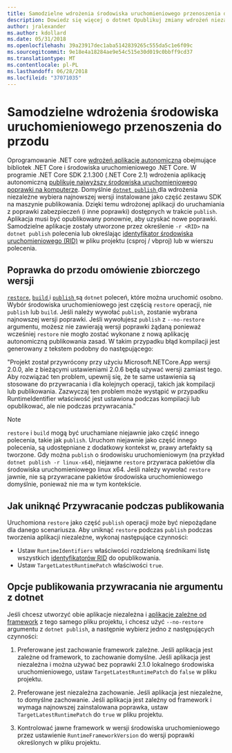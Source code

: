 ```yaml
---
title: Samodzielne wdrożenia środowiska uruchomieniowego przenoszenia do przodu
description: Dowiedz się więcej o dotnet Opublikuj zmiany wdrożeń niezależne.
author: jralexander
ms.author: kdollard
ms.date: 05/31/2018
ms.openlocfilehash: 39a23917dec1aba5142839265c555da5c1e6f09c
ms.sourcegitcommit: 9e18e4a18284ae9e54c515e30d019c0bbff9cd37
ms.translationtype: MT
ms.contentlocale: pl-PL
ms.lasthandoff: 06/28/2018
ms.locfileid: "37071035"
---
```

# <a name="self-contained-deployment-runtime-roll-forward"></a>Samodzielne wdrożenia środowiska uruchomieniowego przenoszenia do przodu

Oprogramowanie .NET core [wdrożeń aplikację autonomiczną](index.md) obejmujące bibliotek .NET Core i środowiska uruchomieniowego .NET Core. W programie .NET Core SDK 2.1.300 (.NET Core 2.1) wdrożenia aplikację autonomiczną [publikuje najwyższy środowiska uruchomieniowego poprawki na komputerze](https://github.com/dotnet/designs/pull/36). Domyślnie [ `dotnet publish` ](../tools/dotnet-publish.md) dla wdrożenia niezależne wybiera najnowszej wersji instalowane jako część zestawu SDK na maszynie publikowania. Dzięki temu wdrożonej aplikacji do uruchamiania z poprawki zabezpieczeń (i inne poprawki) dostępnych w trakcie `publish`. Aplikacja musi być opublikowany ponownie, aby uzyskać nowe poprawki. Samodzielne aplikacje zostały utworzone przez określenie `-r <RID>` na `dotnet publish` polecenia lub określając [identyfikator środowiska uruchomieniowego (RID)](../rid-catalog.md) w pliku projektu (csproj / vbproj) lub w wierszu polecenia.

## <a name="patch-version-roll-forward-overview"></a>Poprawka do przodu omówienie zbiorczego wersji

[`restore`](../tools/dotnet-restore.md), [ `build` ](../tools/dotnet-build.md) i [ `publish` ](../tools/dotnet-publish.md) są `dotnet` poleceń, które można uruchomić osobno. Wybór środowiska uruchomieniowego jest częścią `restore` operacji, nie `publish` lub `build`. Jeśli należy wywołać `publish`, zostanie wybrana najnowszej wersji poprawki. Jeśli wywołujesz `publish` z `--no-restore` argumentu, możesz nie zawierają wersji poprawki żądaną ponieważ wcześniej `restore` nie mogło zostać wykonane z nową aplikację autonomiczną publikowania zasad. W takim przypadku błąd kompilacji jest generowany z tekstem podobny do następującego:

  "Projekt został przywrócony przy użyciu Microsoft.NETCore.App wersji 2.0.0, ale z bieżącymi ustawieniami 2.0.6 będą używać wersji zamiast tego. Aby rozwiązać ten problem, upewnij się, że te same ustawienia są stosowane do przywracania i dla kolejnych operacji, takich jak kompilacji lub publikowania. Zazwyczaj ten problem może wystąpić w przypadku RuntimeIdentifier właściwość jest ustawiona podczas kompilacji lub opublikować, ale nie podczas przywracania."

> [!NOTE]
> `restore` i `build` mogą być uruchamiane niejawnie jako część innego polecenia, takie jak `publish`. Uruchom niejawnie jako część innego polecenia, są udostępniane z dodatkowy kontekst w, prawy artefakty są tworzone. Gdy można `publish` o środowisku uruchomieniowym (na przykład `dotnet publish -r linux-x64`), niejawne `restore` przywraca pakietów dla środowiska uruchomieniowego linux x64. Jeśli należy wywołać `restore` jawnie, nie są przywracane pakietów środowiska uruchomieniowego domyślnie, ponieważ nie ma w tym kontekście.

## <a name="how-to-avoid-restore-during-publish"></a>Jak uniknąć Przywracanie podczas publikowania

Uruchomiona `restore` jako część `publish` operacji może być niepożądane dla danego scenariusza. Aby uniknąć `restore` podczas `publish` podczas tworzenia aplikacji niezależne, wykonaj następujące czynności:

* Ustaw `RuntimeIdentifiers` właściwości rozdzieloną średnikami listę wszystkich [identyfikatorów RID](../rid-catalog.md) do opublikowania.
* Ustaw `TargetLatestRuntimePatch` właściwości `true`.

## <a name="no-restore-argument-with-dotnet-publish-options"></a>Opcje publikowania przywracania nie argumentu z dotnet

Jeśli chcesz utworzyć obie aplikacje niezależna i [aplikacje zależne od framework](index.md) z tego samego pliku projektu, i chcesz użyć `--no-restore` argumentu z `dotnet publish`, a następnie wybierz jedno z następujących czynności:

1. Preferowane jest zachowanie framework zależne. Jeśli aplikacja jest zależne od framework, to zachowanie domyślne. Jeśli aplikacja jest niezależna i można używać bez poprawki 2.1.0 lokalnego środowiska uruchomieniowego, ustaw `TargetLatestRuntimePatch` do `false` w pliku projektu.

2. Preferowane jest niezależna zachowanie. Jeśli aplikacja jest niezależne, to domyślne zachowanie. Jeśli aplikacja jest zależny od framework i wymaga najnowszej zainstalowana poprawka, ustaw `TargetLatestRuntimePatch` do `true` w pliku projektu.

3. Kontrolować jawne framework w wersji środowiska uruchomieniowego przez ustawienie `RuntimeFrameworkVersion` do wersji poprawki określonych w pliku projektu.
